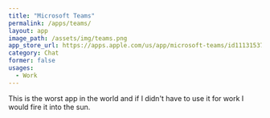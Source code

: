 ```yaml
---
title: "Microsoft Teams"
permalink: /apps/teams/
layout: app
image_path: /assets/img/teams.png
app_store_url: https://apps.apple.com/us/app/microsoft-teams/id1113153706
category: Chat
former: false
usages:
  - Work
---
```

This is the worst app in the world and if I didn't have to use it for work I would fire it into the sun.
